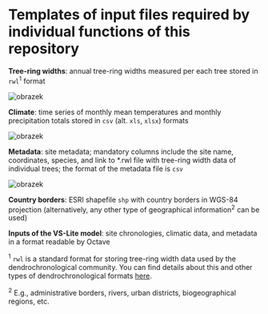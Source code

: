 # Templates of input files required by individual functions of this repository

**Tree-ring widths**: annual tree-ring widths measured per each tree stored in `rwl`<sup>1</sup> format

![obrazek](https://user-images.githubusercontent.com/25429975/235675803-a9e96dd3-5a51-4362-b210-b583240a31c8.png)

**Climate**: time series of monthly mean temperatures and monthly precipitation totals stored in `csv` (alt. `xls`, `xlsx`) formats

![obrazek](https://user-images.githubusercontent.com/25429975/235675991-6658f40d-49fd-47b3-a493-ab15866ca529.png)

**Metadata**: site metadata; mandatory columns include the site name, coordinates, species, and link to *.rwl file with tree-ring width data of individual trees; the format of the metadata file is `csv`

![obrazek](https://user-images.githubusercontent.com/25429975/235676228-e142ca25-0203-43a7-92d8-d184d48c983d.png)

**Country borders**: ESRI shapefile `shp` with country borders in WGS-84 projection (alternatively, any other type of geographical information<sup>2</sup> can be used)

**Inputs of the VS-Lite model**: site chronologies, climatic data, and metadata in a format readable by Octave

<sup>1</sup> `rwl` is a standard format for storing tree-ring width data used by the dendrochronological community. You can find details about this and other types of dendrochronological formats [here](https://www.treeringsociety.org/resources/SOM/Brewer_Murphy_SupplementaryMaterial.pdf).

<sup>2</sup> E.g., administrative borders, rivers, urban districts, biogeographical regions, etc.
